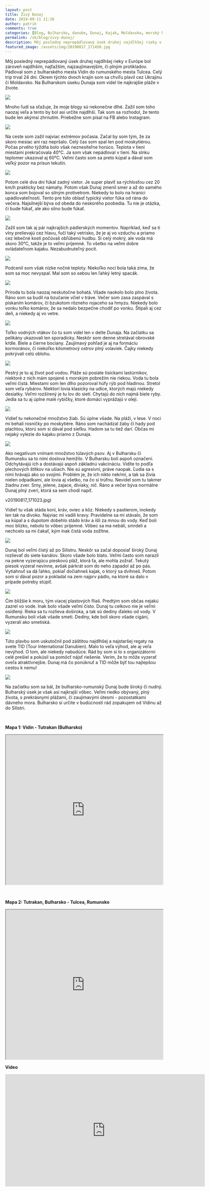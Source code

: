 ```yaml
---
layout: post
title: Živý Dunaj
date: 2019-09-11 11:26
author: patrik
comments: true
categories: [Blog, Bulharsko, danube, Dunaj, Kajak, Moldavsko, morský kajak, outdoor, pádlovanie, rieka, rumunsko, Slovenčina, Ukrajina]
permalink: /sk/blog/zivy-dunaj/
description: Môj posledný neprepádlovaný úsek druhej najdlhšej rieky v Európe bol zároveň najdlhším, najťažším, najzaujímavejším, či plným protikladov. Pádloval som z bulharského mesta Vidin do rumunského mesta Tulcea.
featured_image: /assets/img/20190817_171450.jpg
---
```

Môj posledný neprepádlovaný úsek druhej najdlhšej rieky v Európe bol zároveň najdlhším, najťažším, najzaujímavejším, či plným protikladov. Pádloval som z bulharského mesta Vidin do rumunského mesta Tulcea. Celý trip trval 24 dní. Okrem týchto dvoch krajín som sa chvíľu plavil cez Ukrajinu či Moldavsko. Na Bulharskom úseku Dunaja som videl tie najkrajšie pláže v živote.

![](/assets/img/20190817_142908.jpg)

Mnoho ľudí sa sťažuje, že moje blogy sú nekonečne dlhé. Zažil som toho naozaj veľa a tento by bol asi určite najdlhší. Tak som sa rozhodol, že tento bude len akýmsi zhrnutím. Priebežne som písal na FB alebo Instagram.

![](/assets/img/20190816_104910.jpg)

Na ceste som zažil najviac extrémov počasia. Začal by som tým, že za skoro mesiac ani raz nepršalo. Celý čas som spal len pod moskytiérou. Počas prvého týždňa bolo však neznesiteľne horúco. Teplota v tieni miestami prekračovala 40°C. Ja som však nepádloval v tieni. Na slnku teplomer ukazoval aj 60°C. Veľmi často som sa preto kúpal a dával som veľký pozor na prísun tekutín.

![](/assets/img/20190815_133055.jpg)

Potom celé dva dni fúkal zadný vietor. Je super plaviť sa rýchlosťou cez 20 km/h prakticky bez námahy. Potom však Dunaj zmenil smer a až do samého konca som bojoval so silným protivetrom. Niekedy to bolo na hranici upádlovateľnosti. Tento pre túto oblasť typický vietor fúka od rána do večera. Najsilnejší býva od obeda do neskorého poobedia. Tu nie je otázka, či bude fúkať, ale ako silno bude fúkať.

![](/assets/img/20190816_115936.jpg)

Zažil som tak aj pár najkrajších pádlerských momentov. Napríklad, keď sa ti vlny prelievajú cez hlavu, fučí taký vetrisko, že je aj vo vzduchu a priamo cez lebečné kosti počúvaš obľúbenú hudbu. Si celý mokrý, ale voda má skoro 30°C, takže je to veľmi príjemné. To všetko na veľmi dobre ovládateľnom kajaku. Nezabudnuteľný pocit.

![](/assets/img/20190813_144543.jpg)

Podcenil som však nízke nočné teploty. Niekoľko nocí bola taká zima, že som sa moc nevyspal. Mal som so sebou len ľahký letný spacák.

![](/assets/img/20190816_125125.jpg)

Príroda tu bola naozaj neskutočne bohatá. Všade naokolo bolo plno života. Ráno som sa budil na bzučanie včiel v tráve. Večer som zasa zaspával s pískaním komárov, či bzukotom rôzneho rojaceho sa hmyzu. Niekedy bolo vonku toľko komárov, že sa nedalo bezpečne chodiť po vonku. Štípali aj cez deň, a niekedy aj vo vetre.

![](/assets/img/20190817_171450.jpg)

Toľko vodných vtákov čo tu som videl len v delte Dunaja. Na začiatku sa pelikány ukazovali len sporadicky. Neskôr som denne stretával obrovské kŕdle. Biele a čierne bociany. Zaujímavý pohľad je aj na formáciu kormoránov, či niekoľko kilometrový ostrov plný volaviek. Čajky niekedy pokrývali celú oblohu.

![](/assets/img/20190817_173351.jpg)

Pestrý je tu aj život pod vodou. Pláže sú posiate tisíckami lastúrnikov, niektoré z nich mám spojené s morským pobrežím nie riekou. Voda tu bola veľmi čistá. Miestami som len dlho pozoroval húfy rýb pod hladinou. Stretol som veľa rybárov. Niektorí lovia klasicky na udice, ktorých majú niekedy desiatky. Veľmi rozšírený je tu lov do sietí. Chytajú do nich najmä biele ryby. Jedia sa tu aj úplne malé rybičky, ktoré domáci vyprážajú v oleji.

![](/assets/img/20190817_124811.jpg)

Vidieť tu nekonečné množstvo žiab. Sú úplne všade. Na pláži, v lese. V noci mi behali rosničky po moskytiére. Ráno som nachádzal žaby či hady pod plachtou, ktorú som si dával pod sieťku. Hadom sa tu tiež darí. Občas mi nejaký vylezie do kajaku priamo z Dunaja.

![](/assets/img/20190817_190404.jpg)

Ako negatívum vnímam množstvo túlavých psov. Aj v Bulharsku či Rumunsku sa to nimi doslova hemžilo. V Bulharsku boli aspoň označení. Odchytávajú ich a dostávajú aspoň základnú vakcináciu. Vidíte to podľa plechových štítkov na ušiach. Nie sú agresívni, práve naopak. Ľudia sa s nimi hrávajú ako so svojimi. Problém je, že ich nikto nekŕmi, a tak sa živia nielen odpadkami, ale lovia aj všetko, na čo si trúfnu. Nevidel som tu takmer žiadnu zver. Srny, jelene, zajace, diviaky, nič. Ráno a večer býva normálne Dunaj plný zveri, ktorá sa sem chodí napiť.

v20190817_171023.jpg)

Vidieť tu však stáda koní, kráv, oviec a kôz. Niekedy s pastierom, inokedy len tak na divoko. Najviac mi vadili kravy. Pravidelne sa mi stávalo, že som sa kúpal a s dupotom dobehlo stádo kráv a išli za mnou do vody. Keď boli moc blízko, nebolo to vôbec príjemné. Vôbec sa ma nebáli, smrdeli a nechcelo sa mi čakať, kým inak čistá voda zožltne.

![](/assets/img/20190817_145349.jpg)

Dunaj bol veľmi čistý až po Silistru. Neskôr sa začal doposiaľ široký Dunaj rozlievať do siete kanálov. Skoro všade bolo blato. Veľmi často som narazil na pekne vyzerajúcu pieskovú pláž, ktorá ťa, ale mohla zožrať. Tekutý piesok vyzeral nevinne, avšak párkrát som do neho zapadol až po pás. Vytiahnuť sa dá ľahko, pokiaľ dočiahneš kajak, o ktorý sa dvihneš. Potom som si dával pozor a pokladal na zem najprv pádlo, na ktoré sa dalo v prípade potreby stúpiť.

![](/assets/img/20190817_003855.jpg)

Čím bližšie k moru, tým viacej plastových fliaš. Predtým som občas nejakú zazrel vo vode. Inak bolo všade veľmi čisto. Dunaj tu celkovo nie je veľmi osídlený. Rieka sa tu rozlieva doširoka, a tak sú dediny ďaleko od vody. V Rumunsku boli však všade smeti. Dediny, kde boli skoro všade cigáni, vyzerali ako smetiská.

![](/assets/img/20190817_144040.jpg)

Túto plavbu som uskutočnil pod záštitou najdlhšej a najstaršej regaty na svete TID (Tour International Danubien). Malo to veľa výhod, ale aj veľa nevýhod. O tom, ale niekedy nabudúce. Rád by som si to s organizátormi celé prešiel a pokúsil sa pomôcť nájsť riešenie. Verím, že to môže vyzerať oveľa atraktívnejšie. Dunaj má čo ponúknuť a TID môže býť tou najlepšou cestou k nemu!

![](/assets/img/20190814_160641.jpg)

Na začiatku som sa bál, že bulharsko-rumunský Dunaj bude široký či nudný. Bulharský úsek je však asi najkrajší vôbec. Veľmi riedko obývaný, plný života, s prekrásnymi plážami, či zaujímavými útesmi - pozostatkami dávneho mora. Bulharsko si určite v budúcnosti rád zopakujem od Vidinu až do Silistri.

&nbsp;

<strong>Mapa 1: Vidin - Tutrakan (Bulharsko)</strong>

<iframe src="https://www.google.com/maps/d/u/1/embed?mid=1QNP7MOZ8gX6_dAQ3lR1mLRaZP8dxrGch" width="100%" height="480"></iframe>

&nbsp;

<strong>Mapa 2: Tutrakan, Bulharsko - Tulcea, Rumunsko
</strong>

<iframe src="https://www.google.com/maps/d/u/1/embed?mid=1cj1vT8HIcXzaYjyFmKZE9lmIqZ2QqLrt" width="100%" height="480"></iframe>

<strong>Video</strong>

<iframe src="https://player.vimeo.com/video/354847449" width="640" height="360" frameborder="0" allowfullscreen="allowfullscreen"></iframe>